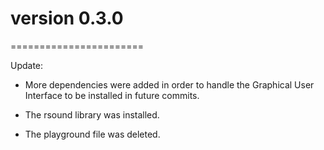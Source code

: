 # version 0.3.0
=======================

Update:


*	More dependencies were added in order to handle the Graphical User Interface to be installed in future commits.

* The rsound library was installed.

* The playground file was deleted.
